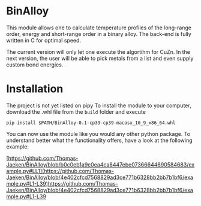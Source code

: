 # BinAlloy 

This module allows one to calculate temperature profiles of the long-range order, energy and short-range order in a binary alloy. The back-end is fully written in C for optimal speed.

The current version will only let one execute the algortihm for CuZn.
In the next version, the user will be able to pick metals from a list and even supply custom bond energies.

# Installation
The project is not yet listed on pipy
To install the module to your computer, download the .whl file from the ```build``` folder and execute
```
pip install $PATH/BinAlloy-0.1-cp39-cp39-macosx_10_9_x86_64.whl
```

You can now use the module like you would any other python package.
To understand better what the functionality offers, have a look at the following example:

[https://github.com/Thomas-Jaeken/BinAlloy/blob/b0c0eb1a9c0ea4ca8447ebe07366644890584683/example.py#LL1](https://github.com/Thomas-Jaeken/BinAlloy/blob/4e402cfcd7568829ad3ce771b6328bb2bb7b1bf6/example.py#L1-L39)https://github.com/Thomas-Jaeken/BinAlloy/blob/4e402cfcd7568829ad3ce771b6328bb2bb7b1bf6/example.py#L1-L39


